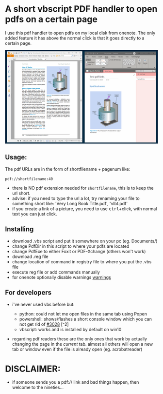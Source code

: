 # A short vbscript PDF handler to open pdfs on a certain page

I use this pdf handler to open pdfs on my local disk from onenote.
The only added feature it has above the normal click is that it
goes directly to a certain page.

![demo](img/demo.gif)

## Usage:

The pdf URLs are in the form of shortfilename + pagenum like:

 `pdf://shortfilename:40`

- there is NO pdf extension needed for `shortfilename`, this is to keep the 
  url short.
- advise: if you need to type the url a lot, try renaming your file to
  something short like: 'Very Long Book Title.pdf', 'vlbt.pdf'
- if you create a link of a picture, you need to use <kbd>ctrl</kbd>+click, 
  with normal text you can just click.

## Installing

  - download .vbs script and put it somewhere on your pc (eg. Documents/)
  - change PdfDir in this script to where your pdfs are located
  - change PdfExe to either Foxit or PDF-Xchange (others won't work)
  - download .reg file 
  - change location of command in registry file to where you put the
  .vbs file
  - execute reg file or add commands manually
  - for onenote optionally disable warnings [warnings](https://superuser.com/questions/1307645/how-to-disable-hyperlink-security-notice-in-onenote-2016)

## For developers

   - i've never used vbs before but:
       - python: could not let me open files in the same tab using Popen
       - powershell: shows/flashes a short console window which you can not get rid of [#3028](https://github.com/PowerShell/PowerShell/issues/3028)
       [^2]
       - vbscript: works and is installed by default on win10

  - regarding pdf readers these are the only ones that work by actually
    changing the page in the _current_ tab. almost all others will open a
    new tab or window even if the file is already open (eg. acrobatreader)


# DISCLAIMER:

   - if someone sends you a pdf:// link and bad things happen, then welcome
     to the nineties...
